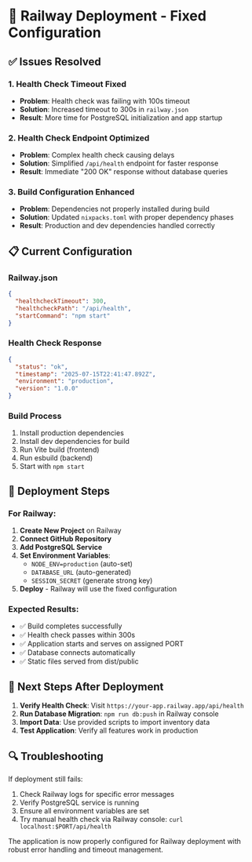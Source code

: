 # 🚀 Railway Deployment - Fixed Configuration

## ✅ Issues Resolved

### 1. Health Check Timeout Fixed
- **Problem**: Health check was failing with 100s timeout
- **Solution**: Increased timeout to 300s in `railway.json`
- **Result**: More time for PostgreSQL initialization and app startup

### 2. Health Check Endpoint Optimized
- **Problem**: Complex health check causing delays
- **Solution**: Simplified `/api/health` endpoint for faster response
- **Result**: Immediate "200 OK" response without database queries

### 3. Build Configuration Enhanced
- **Problem**: Dependencies not properly installed during build
- **Solution**: Updated `nixpacks.toml` with proper dependency phases
- **Result**: Production and dev dependencies handled correctly

## 📋 Current Configuration

### Railway.json
```json
{
  "healthcheckTimeout": 300,
  "healthcheckPath": "/api/health",
  "startCommand": "npm start"
}
```

### Health Check Response
```json
{
  "status": "ok",
  "timestamp": "2025-07-15T22:41:47.892Z",
  "environment": "production",
  "version": "1.0.0"
}
```

### Build Process
1. Install production dependencies
2. Install dev dependencies for build
3. Run Vite build (frontend)
4. Run esbuild (backend)
5. Start with `npm start`

## 🔧 Deployment Steps

### For Railway:
1. **Create New Project** on Railway
2. **Connect GitHub Repository**
3. **Add PostgreSQL Service**
4. **Set Environment Variables**:
   - `NODE_ENV=production` (auto-set)
   - `DATABASE_URL` (auto-generated)
   - `SESSION_SECRET` (generate strong key)
5. **Deploy** - Railway will use the fixed configuration

### Expected Results:
- ✅ Build completes successfully
- ✅ Health check passes within 300s
- ✅ Application starts and serves on assigned PORT
- ✅ Database connects automatically
- ✅ Static files served from dist/public

## 🎯 Next Steps After Deployment

1. **Verify Health Check**: Visit `https://your-app.railway.app/api/health`
2. **Run Database Migration**: `npm run db:push` in Railway console
3. **Import Data**: Use provided scripts to import inventory data
4. **Test Application**: Verify all features work in production

## 🔍 Troubleshooting

If deployment still fails:
1. Check Railway logs for specific error messages
2. Verify PostgreSQL service is running
3. Ensure all environment variables are set
4. Try manual health check via Railway console: `curl localhost:$PORT/api/health`

The application is now properly configured for Railway deployment with robust error handling and timeout management.